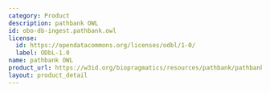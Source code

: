 ```yaml
---
category: Product
description: pathbank OWL
id: obo-db-ingest.pathbank.owl
license:
  id: https://opendatacommons.org/licenses/odbl/1-0/
  label: ODbL-1.0
name: pathbank OWL
product_url: https://w3id.org/biopragmatics/resources/pathbank/pathbank.owl
layout: product_detail
---
```

